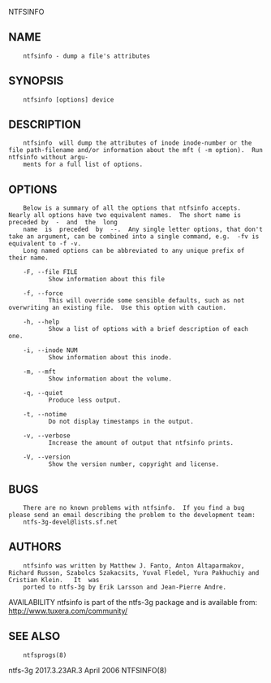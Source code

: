   NTFSINFO
 
## NAME
        ntfsinfo - dump a file's attributes
 
## SYNOPSIS
        ntfsinfo [options] device
 
## DESCRIPTION
        ntfsinfo  will dump the attributes of inode inode-number or the file path-filename and/or information about the mft ( -m option).  Run ntfsinfo without argu‐
        ments for a full list of options.
 
## OPTIONS
        Below is a summary of all the options that ntfsinfo accepts.  Nearly all options have two equivalent names.  The short name is preceded by  -  and  the  long
        name  is  preceded  by  --.  Any single letter options, that don't take an argument, can be combined into a single command, e.g.  -fv is equivalent to -f -v.
        Long named options can be abbreviated to any unique prefix of their name.
 
        -F, --file FILE
               Show information about this file
 
        -f, --force
               This will override some sensible defaults, such as not overwriting an existing file.  Use this option with caution.
 
        -h, --help
               Show a list of options with a brief description of each one.
 
        -i, --inode NUM
               Show information about this inode.
 
        -m, --mft
               Show information about the volume.
 
        -q, --quiet
               Produce less output.
 
        -t, --notime
               Do not display timestamps in the output.
 
        -v, --verbose
               Increase the amount of output that ntfsinfo prints.
 
        -V, --version
               Show the version number, copyright and license.
 
## BUGS
        There are no known problems with ntfsinfo.  If you find a bug please send an email describing the problem to the development team:
        ntfs-3g-devel@lists.sf.net
 
## AUTHORS
        ntfsinfo was written by Matthew J. Fanto, Anton Altaparmakov, Richard Russon, Szabolcs Szakacsits, Yuval Fledel, Yura Pakhuchiy and Cristian Klein.   It  was
        ported to ntfs-3g by Erik Larsson and Jean-Pierre Andre.
 
 AVAILABILITY
        ntfsinfo is part of the ntfs-3g package and is available from:
        http://www.tuxera.com/community/
 
## SEE ALSO
        ntfsprogs(8)
 
 ntfs-3g 2017.3.23AR.3                                                        April 2006                                                                  NTFSINFO(8)
